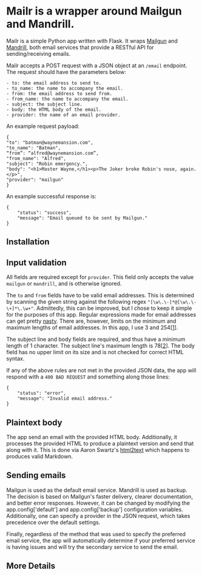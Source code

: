 # Mailr is a wrapper around Mailgun and Mandrill.
Mailr is a simple Python app written with Flask. It wraps [Mailgun](http://mailgun.com) and [Mandrill](http://mandrillapp.com), both email services that provide a RESTful API for sending/receiving emails. 
      
Mailr accepts a POST request with a JSON object at an `/email` endpoint. The request should have the parameters below:

```
- to: the email address to send to.
- to_name: the name to accompany the email.
- from: the email address to send from.
- from_name: the name to accompany the email.
- subject: the subject line.
- body: the HTML body of the email.
- provider: the name of an email provider.
```
An example request payload:

```
{
"to": "batman@waynemansion.com",
"to_name": "Batman",“from”: “alfred@waynemansion.com”, 
"from_name": "Alfred",
"subject": "Robin emergency.",
"body": "<h1>Master Wayne,</h1><p>The Joker broke Robin's nose, again.</p>",
"provider": "mailgun"}
```

An example successful response is:

```
{
    "status": "success",
    "message": "Email queued to be sent by Mailgun."
}
```

## Installation


## Input validation
All fields are required except for `provider`. This field only accepts the value `mailgun` or `mandrill`, and is otherwise ignored. 

The `to` and `from` fields have to be valid email addresses. This is determined by scanning the given string against the following regex `"[\w\.\-]*@[\w\.\-\+]*\.\w+"`. Admittedly, this can be improved, but I chose to keep it simple for the purposes of this app. Regular expressions made for  email addresses can get pretty [nasty](http://www.ex-parrot.com/pdw/Mail-RFC822-Address.html). There are, however, limits on the minimum and maximum lengths of email addresses. In this app, I use 3 and 254[[1](http://www.rfc-editor.org/errata_search.php?rfc=3696&eid=1690)].

The subject line and body fields are required, and thus have a minimum length of 1 character. The subject line's maximum length is 78[[2](http://www.faqs.org/rfcs/rfc2822.html)]. The body field has no upper limit on its size and is not checked for correct HTML syntax. 

If any of the above rules are not met in the provided JSON data, the app will respond with a `400 BAD REQUEST` and something along those lines:

```
{
    "status": "error",
    "message": "Invalid email address."
}
```

## Plaintext body
The app send an email with the provided HTML body. Additionally, it processes the provided HTML to produce a plaintext version and send that along with it. This is done via Aaron Swartz's [html2text](https://github.com/aaronsw/html2text) which happens to produces valid Markdown.

## Sending emails
Mailgun is used as the default email service. Mandrill is used as backup. The decision is based on Mailgun's faster delivery, clearer documentation, and better error responses. However, it can be changed by modifying the app.config['default'] and app.config['backup'] configuration variables. Additionally, one can specify a provider in the JSON request, which takes precedence over the default settings. 

Finally, regardless of the method that was used to specify the preferred email service, the app will automatically determine if your preferred service is having issues and will try the secondary service to send the email.

## More Details
